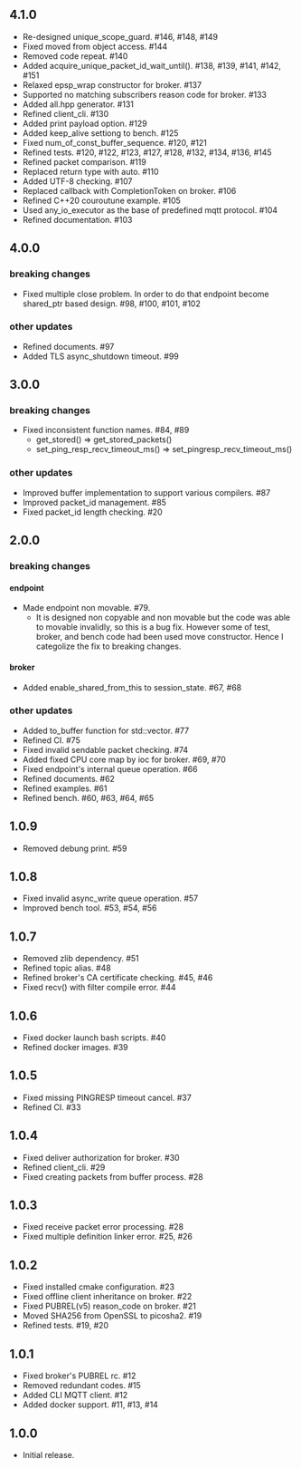 ## 4.1.0
- Re-designed unique_scope_guard. #146, #148, #149
- Fixed moved from object access. #144
- Removed code repeat. #140
- Added acquire_unique_packet_id_wait_until(). #138, #139, #141, #142, #151
- Relaxed epsp_wrap constructor for broker. #137
- Supported no matching subscribers reason code for broker. #133
- Added all.hpp generator. #131
- Refined client_cli. #130
- Added print payload option. #129
- Added keep_alive settiong to bench. #125
- Fixed num_of_const_buffer_sequence. #120, #121
- Refined tests. #120, #122, #123, #127, #128, #132, #134, #136, #145
- Refined packet comparison. #119
- Replaced return type with auto. #110
- Added UTF-8 checking. #107
- Replaced callback with CompletionToken on broker. #106
- Refined C++20 couroutune example. #105
- Used any_io_executor as the base of predefined mqtt protocol. #104
- Refined documentation. #103


## 4.0.0
### breaking changes
- Fixed multiple close problem. In order to do that endpoint become shared_ptr based design. #98, #100, #101, #102
### other updates
- Refined documents. #97
- Added TLS async_shutdown timeout. #99

## 3.0.0
### breaking changes
- Fixed inconsistent function names. #84, #89
  - get_stored() => get_stored_packets()
  - set_ping_resp_recv_timeout_ms() => set_pingresp_recv_timeout_ms()
### other updates
- Improved buffer implementation to support various compilers. #87
- Improved packet_id management. #85
- Fixed packet_id length checking. #20

## 2.0.0
### breaking changes
#### endpoint
- Made endpoint non movable. #79.
  - It is designed non copyable and non movable but the code was able to movable invalidly,
    so this is a bug fix. However some of test, broker, and bench code had been used move constructor.
    Hence I categolize the fix to breaking changes.
#### broker
- Added enable_shared_from_this to session_state. #67, #68
### other updates
- Added to_buffer function for std::vector<buffer>. #77
- Refined CI. #75
- Fixed invalid sendable packet checking. #74
- Added fixed CPU core map by ioc for broker. #69, #70
- Fixed endpoint's internal queue operation. #66
- Refined documents. #62
- Refined examples. #61
- Refined bench. #60, #63, #64, #65

## 1.0.9
- Removed debung print. #59

## 1.0.8
- Fixed invalid async_write queue operation. #57
- Improved bench tool. #53, #54, #56

## 1.0.7
- Removed zlib dependency. #51
- Refined topic alias. #48
- Refined broker's CA certificate checking. #45, #46
- Fixed recv() with filter compile error. #44

## 1.0.6
- Fixed docker launch bash scripts. #40
- Refined docker images. #39

## 1.0.5
- Fixed missing PINGRESP timeout cancel. #37
- Refined CI. #33

## 1.0.4
- Fixed deliver authorization for broker. #30
- Refined client_cli. #29
- Fixed creating packets from buffer process. #28

## 1.0.3
- Fixed receive packet error processing.  #28
- Fixed multiple definition linker error. #25, #26

## 1.0.2
- Fixed installed cmake configuration. #23
- Fixed offline client inheritance on broker. #22
- Fixed PUBREL(v5) reason_code on broker. #21
- Moved SHA256 from OpenSSL to picosha2. #19
- Refined tests. #19, #20

## 1.0.1
- Fixed broker's PUBREL rc. #12
- Removed redundant codes. #15
- Added CLI MQTT client. #12
- Added docker support. #11, #13, #14

## 1.0.0
- Initial release.

